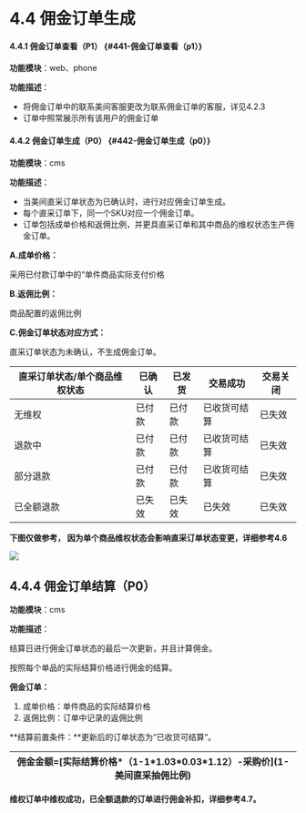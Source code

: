 # 4.4 佣金订单生成

#### 4.4.1 佣金订单查看（P1） {#441-佣金订单查看（p1）}

**功能模块**：web、phone

**功能描述**：

* 将佣金订单中的联系美间客服更改为联系佣金订单的客服，详见4.2.3
* 订单中照常展示所有该用户的佣金订单

#### 4.4.2 佣金订单生成（P0） {#442-佣金订单生成（p0）}

**功能模块**：cms

**功能描述**：

* 当美间直采订单状态为已确认时，进行对应佣金订单生成。
* 每个直采订单下，同一个SKU对应一个佣金订单。
* 订单包括成单价格和返佣比例，并更具直采订单和其中商品的维权状态生产佣金订单。

**A.成单价格：**

采用已付款订单中的“单件商品实际支付价格

**B.返佣比例：**

商品配置的返佣比例

**C.佣金订单状态对应方式：**

直采订单状态为未确认，不生成佣金订单。

| 直采订单状态/单个商品维权状态 | 已确认 | 已发货 | 交易成功 | 交易关闭 |
| --- | --- | --- | --- | --- |
| 无维权 | 已付款 | 已付款 | 已收货可结算 | 已失效 |
| 退款中 | 已付款 | 已付款 | 已收货可结算 | 已失效 |
| 部分退款 | 已付款 | 已付款 | 已收货可结算 | 已失效 |
| 已全额退款 | 已失效 | 已失效 | 已失效 | 已失效 |

**下图仅做参考， 因为单个商品维权状态会影响直采订单状态变更，详细参考4.6**



![](http://192.168.1.75/documents/%E5%BA%94%E7%94%A8Web/Sprint28/_book/assets/%E8%AE%A2%E5%8D%95%E7%8A%B6%E6%80%81%E5%90%8C%E6%AD%A5.png)

## 4.4.4 佣金订单结算（P0）

**功能模块**：cms

**功能描述**：

结算日进行佣金订单状态的最后一次更新，并且计算佣金。

按照每个单品的实际结算价格进行佣金的结算。

**佣金订单：**

1. 成单价格：单件商品的实际结算价格
2. 返佣比例：订单中记录的返佣比例

**结算前置条件：**更新后的订单状态为“已收货可结算“。

| 佣金金额=\[实际结算价格\*（1-1\*1.03\*0.03\*1.12）-采购价\]\(1-美间直采抽佣比例\) |
| --- |




**维权订单中维权成功，已全额退款的订单进行佣金补扣，详细参考4.7。**



